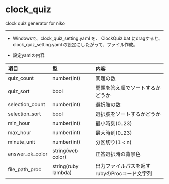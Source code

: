 # clock_quiz
clock quiz generator for niko

---

* Windowsで、clock_quiz_setting.yaml を、 ClockQuiz.bat にdragすると、clock_quiz_setting.yaml の設定にしたがって、ファイル作成。

* 設定yamlの内容

| 項目 | 型 | 内容 |
|:-----------|:------------|:------------|
|quiz_count|number(int)|問題の数|
|quiz_sort|bool|問題を答え順でソートするかどうか|
|selection_count|number(int)|選択肢の数|
|selection_sort|bool|選択肢をソートするかどうか|
|min_hour|number(int)|最小時刻(0..23)|
|max_hour|number(int)|最大時刻(0..23)|
|minute_unit|number(int)|分区切り(1 < n)|
|answer_ok_color|string(web color)|正答選択時の背景色|
|file_path_proc|string(ruby lambda)|出力ファイルパスを返すrubyのProcコード文字列|
